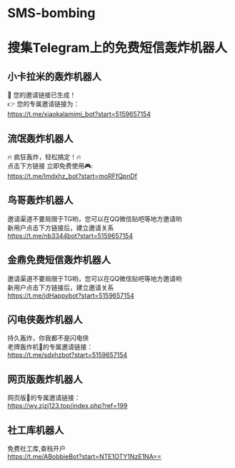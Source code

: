 # SMS-bombing

# 搜集Telegram上的免费短信轰炸机器人

## 小卡拉米的轰炸机器人
🌟 您的邀请链接已生成！<br>
👉 您的专属邀请链接为：<br>
https://t.me/xiaokalamimi_bot?start=5159657154

## 流氓轰炸机器人
🔥 疯狂轰炸，轻松搞定！🔥<br>
点击下方链接 立即免费使用🎮:<br>
https://t.me/lmdxhz_bot?start=moRFfQpnDf

## 鸟哥轰炸机器人
邀请渠道不要局限于TG哟，您可以在QQ微信贴吧等地方邀请哟<br>
新用户点击下方链接后，建立邀请关系<br>
https://t.me/nb3344bot?start=5159657154

## 金鼎免费短信轰炸机器人
邀请渠道不要局限于TG哟，您可以在QQ微信贴吧等地方邀请哟<br>
新用户点击下方链接后，建立邀请关系<br>
https://t.me/jdHappybot?start=5159657154

## 闪电侠轰炸机器人
持久轰炸，你我都不是闪电侠<br>
老牌轰炸机🌟的专属邀请链接：<br>
https://t.me/sdxhzbot?start=5159657154

## 网页版轰炸机器人
网页版🌟的专属邀请链接：<br>
https://wy.zjzj123.top/index.php?ref=199

## 社工库机器人
免费社工库,查档开户<br>
https://t.me/ABobbieBot?start=NTE1OTY1NzE1NA==
